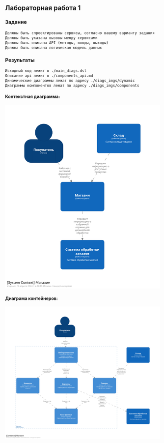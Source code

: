 ## Лабораторная работа 1

### Задание

    Должны быть спроектированы сервисы, согласно вашему варианту задания
    Должны быть указаны вызовы между сервисами
    Должны быть описаны API (методы, входы, выходы)
    Должна быть описана логическая модель данных

### Результаты

    Исходный код лежит в ./main_diags.dsl
    Описание api лежит в ./components_api.md
    Динамические диаграммы лежат по адресу ./diags_imgs/dynamic
    Диаграммы компонентов лежат по адресу ./diags_imgs/components

#### Контекстная диаграмма:
![](./diags_imgs/structurizr-Context_diagram.png)
#### Диаграма контейнеров:
![](./diags_imgs/structurizr-Container_diagram.png)

